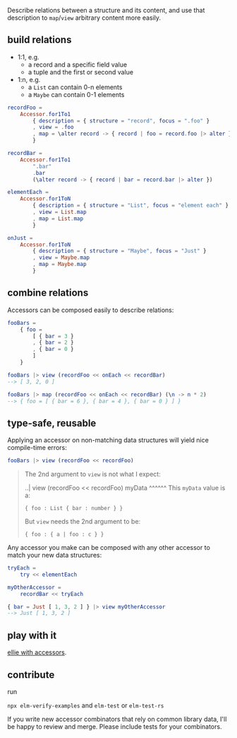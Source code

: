 Describe relations between a structure and its
content, and use that description to `map`/`view` arbitrary content more easily.

## build relations 

- 1:1, e.g.
    - a record and a specific field value
    - a tuple and the first or second value
- 1:n, e.g.
    - a `List` can contain 0-n elements
    - a `Maybe` can contain 0-1 elements

```elm
recordFoo =
    Accessor.for1To1
        { description = { structure = "record", focus = ".foo" }
        , view = .foo
        , map = \alter record -> { record | foo = record.foo |> alter }
        }

recordBar =
    Accessor.for1To1
        ".bar"
        .bar
        (\alter record -> { record | bar = record.bar |> alter })

elementEach = 
    Accessor.for1ToN
        { description = { structure = "List", focus = "element each" }
        , view = List.map
        , map = List.map
        }

onJust =
    Accessor.for1ToN
        { description = { structure = "Maybe", focus = "Just" }
        , view = Maybe.map
        , map = Maybe.map
        }
```

## combine relations

Accessors can be composed easily to describe relations:

```elm
fooBars =
    { foo =
        [ { bar = 3 }
        , { bar = 2 }
        , { bar = 0 }
        ]
    }

fooBars |> view (recordFoo << onEach << recordBar)
--> [ 3, 2, 0 ]

fooBars |> map (recordFoo << onEach << recordBar) (\n -> n * 2)
--> { foo = [ { bar = 6 }, { bar = 4 }, { bar = 0 } ] }
```

## type-safe, reusable

Applying an accessor on non-matching data structures will yield nice
compile-time errors: 

```elm
fooBars |> view (recordFoo << recordFoo)
```
> The 2nd argument to `view` is not what I expect:
> 
> ..| view (recordFoo << recordFoo) myData
>                                     ^^^^^^
> This `myData` value is a:
> 
>     { foo : List { bar : number } }
> 
> But `view` needs the 2nd argument to be:
> 
>     { foo : { a | foo : c } }

Any accessor you make can be composed with any other accessor to match your new
data structures: 

```elm
tryEach =
    try << elementEach

myOtherAccessor =
    recordBar << tryEach

{ bar = Just [ 1, 3, 2 ] } |> view myOtherAccessor
--> Just [ 1, 3, 2 ]
```

## play with it

[ellie with accessors](https://ellie-app.com/4wHNCxgft87a1). 

## contribute

run

`npx elm-verify-examples` and `elm-test` or `elm-test-rs`

If you write new accessor combinators that rely on common library data, I'll be
happy to review and merge. Please include tests for your combinators.
